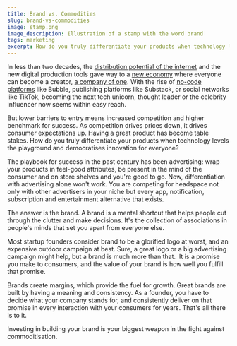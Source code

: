 ```yaml
---
title: Brand vs. Commodities
slug: brand-vs-commodities
image: stamp.png
image_description: Illustration of a stamp with the word brand
tags: marketing
excerpt: How do you truly differentiate your products when technology levels the playground for everyone?
---
```


In less than two decades, the [distribution potential of the internet](https://www.wired.com/2004/10/tail/) and the new digital production tools gave way to a [new economy](https://www.wired.com/1997/09/newrules/) where everyone can become a creator, [a company of one](https://ofone.co). With the rise of [no-code platforms](https://en.wikipedia.org/wiki/No-code_development_platform) like Bubble, publishing platforms like Substack, or social networks like TikTok, becoming the next tech unicorn, thought leader or the celebrity influencer now seems within easy reach.

But lower barriers to entry means increased competition and higher benchmark for success. As competition drives prices down, it drives consumer expectations up. Having a great product has become table stakes. How do you truly differentiate your products when technology levels the playground and democratises innovation for everyone?

The playbook for success in the past century has been advertising: wrap your products in feel-good attributes, be present in the mind of the consumer and on store shelves and you're good to go. Now, differentiation with advertising alone won't work. You are competing for headspace not only with other advertisers in your niche but every app, notification, subscription and entertainment alternative that exists.

The answer is the brand. A brand is a mental shortcut that helps people cut through the clutter and make decisions. It's the collection of associations in people's minds that set you apart from everyone else.

Most startup founders consider brand to be a glorified logo at worst, and an expensive outdoor campaign at best. Sure, a great logo or a big advertising campaign might help, but a brand is much more than that.  It is a promise you make to consumers, and the value of your brand is how well you fulfill that promise.

Brands create margins, which provide the fuel for growth. Great brands are built by having a meaning and consistency. As a founder, you have to decide what your company stands for, and consistently deliver on that promise in every interaction with your consumers for years. That's all there is to it.

Investing in building your brand is your biggest weapon in the fight against commoditisation.